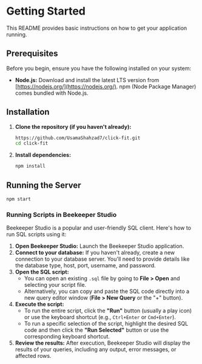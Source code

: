 # Getting Started

This README provides basic instructions on how to get your application running.

## Prerequisites

Before you begin, ensure you have the following installed on your system:

* **Node.js:** Download and install the latest LTS version from [https://nodejs.org/](https://nodejs.org/). npm (Node Package Manager) comes bundled with Node.js.

## Installation

1.  **Clone the repository (if you haven't already):**
    ```bash
    https://github.com/UsamaShahzad7/click-fit.git
    cd click-fit
    ```

2.  **Install dependencies:**
    ```bash
    npm install
    ```

## Running the Server


```bash
npm start
```


### Running Scripts in Beekeeper Studio

Beekeeper Studio is a popular and user-friendly SQL client. Here's how to run SQL scripts using it:

1.  **Open Beekeeper Studio:** Launch the Beekeeper Studio application.
2.  **Connect to your database:** If you haven't already, create a new connection to your database server. You'll need to provide details like the database type, host, port, username, and password.
3.  **Open the SQL script:**
    * You can open an existing `.sql` file by going to **File > Open** and selecting your script file.
    * Alternatively, you can copy and paste the SQL code directly into a new query editor window (**File > New Query** or the "+" button).
4.  **Execute the script:**
    * To run the entire script, click the **"Run"** button (usually a play icon) or use the keyboard shortcut (e.g., `Ctrl+Enter` or `Cmd+Enter`).
    * To run a specific selection of the script, highlight the desired SQL code and then click the **"Run Selected"** button or use the corresponding keyboard shortcut.
5.  **Review the results:** After execution, Beekeeper Studio will display the results of your queries, including any output, error messages, or affected rows.

